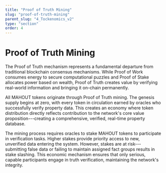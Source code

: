 ```yaml
---
title: "Proof of Truth Mining"
slug: "proof-of-truth-mining"
parent_slug: "4_Tockenomics_v2"
type: "section"
order: 4
---
```


# Proof of Truth Mining

The Proof of Truth mechanism represents a fundamental departure from
traditional blockchain consensus mechanisms. While Proof of Work
consumes energy to secure computational puzzles and Proof of Stake
allocates power based on wealth, Proof of Truth creates value by
verifying real-world information and bringing it on-chain permanently.

All MAHOUT tokens originate through Proof of Truth mining. The genesis
supply begins at zero, with every token in circulation earned by oracles
who successfully verify property data. This creates an economy where
token distribution directly reflects contribution to the network's core
value proposition---creating a comprehensive, verified, real-time
property database.

The mining process requires oracles to stake MAHOUT tokens to
participate in verification tasks. Higher stakes provide priority access
to new, unverified data entering the system. However, stakes are at
risk---submitting false data or failing to maintain assigned fact groups
results in stake slashing. This economic mechanism ensures that only
serious, capable participants engage in truth verification, maintaining
the network's integrity.
